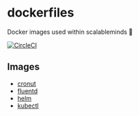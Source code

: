 # dockerfiles

Docker images used within scalableminds :whale: 

[![CircleCI](https://circleci.com/gh/scalableminds/dockerfiles.svg?style=svg)](https://circleci.com/gh/scalableminds/dockerfiles)

## Images

* [cronut](cronut)
* [fluentd](fluentd)
* [helm](helm)
* [kubectl](kubectl)


